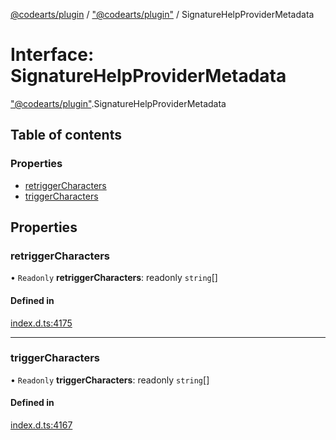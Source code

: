 [@codearts/plugin](../README.md) / ["@codearts/plugin"](../modules/_codearts_plugin_.md) / SignatureHelpProviderMetadata

# Interface: SignatureHelpProviderMetadata

["@codearts/plugin"](../modules/_codearts_plugin_.md).SignatureHelpProviderMetadata

## Table of contents

### Properties

- [retriggerCharacters](codearts_plugin_.SignatureHelpProviderMetadata.md#retriggercharacters)
- [triggerCharacters](codearts_plugin_.SignatureHelpProviderMetadata.md#triggercharacters)

## Properties

### retriggerCharacters

• `Readonly` **retriggerCharacters**: readonly `string`[]

#### Defined in

[index.d.ts:4175](https://github.com/huaweicloud/cloudide-plugin-api/blob/a4193a8/index.d.ts#L4175)

___

### triggerCharacters

• `Readonly` **triggerCharacters**: readonly `string`[]

#### Defined in

[index.d.ts:4167](https://github.com/huaweicloud/cloudide-plugin-api/blob/a4193a8/index.d.ts#L4167)
